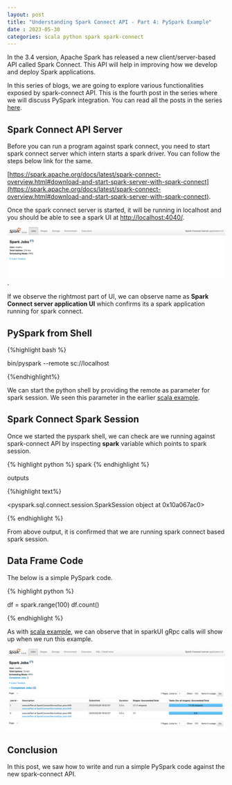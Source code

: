 ```yaml
---
layout: post
title: "Understanding Spark Connect API - Part 4: PySpark Example"
date : 2023-05-30
categories: scala python spark spark-connect
---
```


In the 3.4 version, Apache Spark has released a new client/server-based API called Spark Connect. This API will help in improving how we develop and deploy Spark applications.

In this series of blogs, we are going to explore various functionalities exposed by spark-connect API. This is the fourth post in the series where we will discuss PySpark integration. You can read all the posts in the series [here](/categories/spark-connect).

## Spark Connect API Server

Before you can run a program against spark connect, you need to start spark connect server which intern starts a spark driver. You can follow the steps below link for the same.

[https://spark.apache.org/docs/latest/spark-connect-overview.html#download-and-start-spark-server-with-spark-connect](https://spark.apache.org/docs/latest/spark-connect-overview.html#download-and-start-spark-server-with-spark-connect).

Once the spark connect server is started, it will be running in localhost and you should be able to see a spark UI at [http://localhost:4040/](http://localhost:4040/).

![Spark UI running Spark Connect](/images/spark_connect/spark_connect_spark_ui.png).

If we observe the rightmost part of UI, we can observe name as **Spark Connect server application UI** which confirms its a spark application running for spark connect.

## PySpark from Shell


{%highlight bash %}

bin/pyspark --remote sc://localhost

{%endhighlight%}

We can start the python shell by providing the remote as parameter for spark session. We seen this parameter in the earlier [scala example](/understanding-spark-connect-3#1-create-spark-session-using-spark-client-api).


## Spark Connect Spark Session

Once we started the pyspark shell, we can check are we running against spark-connect API by inspecting **spark** variable which points to spark session.

{% highlight python %}
spark
{% endhighlight %}

outputs

{%highlight text%}

<pyspark.sql.connect.session.SparkSession object at 0x10a067ac0>

{% endhighlight %}

From above output, it is confirmed that we are running spark connect based spark session.

## Data Frame Code

The below is a simple PySpark code.

{% highlight python %}

df = spark.range(100)
df.count()

{% endhighlight %}

As with [scala example](/understanding-spark-connect-3#3-executing-the-code), we can observe that in sparkUI gRpc calls will show up when we run this example.

![Spark UI after code execution](/images/spark_connect/spark_ui_after_helloworld.png)

## Conclusion

In this post, we saw how to write and run a simple PySpark code against the new spark-connect API.

